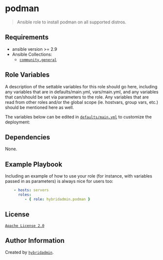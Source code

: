 podman
=========

> Ansible role to install podman on all supported distros.

Requirements
------------

* ansible version >= 2.9
* Ansible Collections:
  * [`community.general`](https://github.com/ansible-collections/community.general)


Role Variables
--------------

A description of the settable variables for this role should go here, including any variables that are in defaults/main.yml, vars/main.yml, and any variables that can/should be set via parameters to the role. Any variables that are read from other roles and/or the global scope (ie. hostvars, group vars, etc.) should be mentioned here as well.

The variables below can be edited in [`defaults/main.yml`](defaults/main.yml) to customize the deployment:


Dependencies
------------

None.


Example Playbook
----------------

Including an example of how to use your role (for instance, with variables passed in as parameters) is always nice for users too:

```yaml
    - hosts: servers
      roles:
         - { role: hybridadmin.podman }
```


License
-------

[`Apache License 2.0`](./LICENSE)

Author Information
------------------

Created by [`hybridadmin`](https://github.com/hybridadmin).
